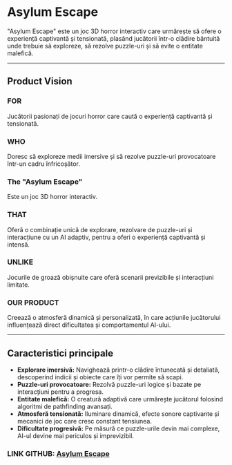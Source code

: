 # **Asylum Escape**

"Asylum Escape" este un joc 3D horror interactiv care urmărește să ofere o experiență captivantă și tensionată, plasând jucătorii într-o clădire bântuită unde trebuie să exploreze, să rezolve puzzle-uri și să evite o entitate malefică.

---

## **Product Vision**
### **FOR**  
Jucătorii pasionați de jocuri horror care caută o experiență captivantă și tensionată.  

### **WHO**  
Doresc să exploreze medii imersive și să rezolve puzzle-uri provocatoare într-un cadru înfricoșător.  

### **The "Asylum Escape"**  
Este un joc 3D horror interactiv.  

### **THAT**  
Oferă o combinație unică de explorare, rezolvare de puzzle-uri și interacțiune cu un AI adaptiv, pentru a oferi o experiență captivantă și intensă.  

### **UNLIKE**  
Jocurile de groază obișnuite care oferă scenarii previzibile și interacțiuni limitate.  

### **OUR PRODUCT**  
Creează o atmosferă dinamică și personalizată, în care acțiunile jucătorului influențează direct dificultatea și comportamentul AI-ului.  

---

## **Caracteristici principale**
- **Explorare imersivă:** Navighează printr-o clădire întunecată și detaliată, descoperind indicii și obiecte care îți vor permite să scapi.  
- **Puzzle-uri provocatoare:** Rezolvă puzzle-uri logice și bazate pe interacțiuni pentru a progresa.  
- **Entitate malefică:** O creatură adaptivă care urmărește jucătorul folosind algoritmi de pathfinding avansați.  
- **Atmosferă tensionată:** Iluminare dinamică, efecte sonore captivante și mecanici de joc care cresc constant tensiunea.  
- **Dificultate progresivă:** Pe măsură ce puzzle-urile devin mai complexe, AI-ul devine mai periculos și imprevizibil.

### **LINK GITHUB:**  [Asylum Escape](https://github.com/sumithesum/Asylum-Escape)
